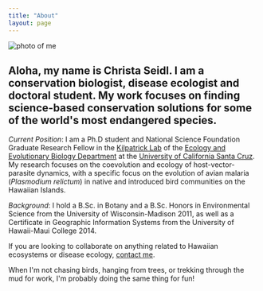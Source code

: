 ```yaml
---
title: "About"
layout: page
---
```

![photo of me](/cmseidl.github.io/assets/me.jpeg)

## Aloha, my name is Christa Seidl. I am a conservation biologist, disease ecologist and doctoral student. My work focuses on finding science-based conservation solutions for some of the world's most endangered species.

*Current Position*: I am a Ph.D student and National Science Foundation Graduate Research Fellow in the <a href="http://kilpatrick.eeb.ucsc.edu/">Kilpatrick Lab</a> of the <a href="https://www.eeb.ucsc.edu/">Ecology and Evolutionary Biology Department</a> at the <a href="http://www.ucsc.edu">University of California Santa Cruz</a>.  My research focuses on the coevolution and ecology of host-vector-parasite dynamics, with a specific focus on the evolution of avian malaria (<em>Plasmodium relictum</em>) in native and introduced bird communities on the Hawaiian Islands.

*Background*: I hold a B.Sc. in Botany and a B.Sc. Honors in Environmental Science from the University of Wisconsin-Madison 2011, as well as a Certificate in Geographic Information Systems from the University of Hawaii-Maui College 2014.

If you are looking to collaborate on anything related to Hawaiian ecosystems or disease ecology, <a href="http://Chriwww.christaseidl.wordpress.com/contact" target="_blank" rel="noopener">contact me</a>.

<p>When I'm not chasing birds, hanging from trees, or trekking through the mud for work, I'm probably doing the same thing for fun!</p>
